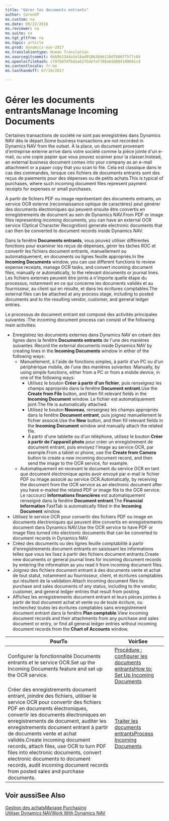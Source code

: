 ```yaml
---
title: "Gérer les documents entrants"
author: SorenGP
ms.custom: na
ms.date: 09/22/2016
ms.reviewer: na
ms.suite: na
ms.tgt_pltfrm: na
ms.topic: article
ms.prod: dynamics-nav-2017
ms.translationtype: Human Translation
ms.sourcegitcommit: 6b60b1344a1e18ad91863046110df880f75f7c04
ms.openlocfilehash: cf978dfdfbdaa627bdefaf788a6dd804100681cd
ms.contentlocale: fr-be
ms.lasthandoff: 07/19/2017

---
```


# <a name="manage-incoming-documents"></a><span data-ttu-id="9ef7c-102">Gérer les documents entrants</span><span class="sxs-lookup"><span data-stu-id="9ef7c-102">Manage Incoming Documents</span></span>
<span data-ttu-id="9ef7c-103">Certaines transactions de société ne sont pas enregistrées dans Dynamics NAV dès le départ.</span><span class="sxs-lookup"><span data-stu-id="9ef7c-103">Some business transactions are not recorded in Dynamics NAV from the outset.</span></span> <span data-ttu-id="9ef7c-104">À la place, un document provenant d'entreprise externe arrive dans votre société comme la pièce jointe d'un e-mail, ou une copie papier que vous pouvez scanner pour la classer.</span><span class="sxs-lookup"><span data-stu-id="9ef7c-104">Instead, an external business document comes into your company as an e-mail attachment or a paper copy that you scan to file.</span></span> <span data-ttu-id="9ef7c-105">Cela est classique dans le cas des commandes, lorsque ces fichiers de documents entrants sont des reçus de paiements pour des dépenses ou de petits achats.</span><span class="sxs-lookup"><span data-stu-id="9ef7c-105">This is typical of purchases, where such incoming document files represent payment receipts for expenses or small purchases.</span></span>

<span data-ttu-id="9ef7c-106">À partir de fichiers PDF ou image représentant des documents entrants, un service OCR externe (reconnaissance optique de caractères) peut générer des documents électroniques qui peuvent ensuite être convertis en enregistrements de document au sein de Dynamics NAV.</span><span class="sxs-lookup"><span data-stu-id="9ef7c-106">From PDF or image files representing incoming documents, you can have an external OCR service (Optical Character Recognition) generate electronic documents that can then be converted to document records inside Dynamics NAV.</span></span>

<span data-ttu-id="9ef7c-107">Dans la fenêtre **Documents entrants**, vous pouvez utiliser différentes fonctions pour examiner les reçus de dépenses, gérer les tâches ROC et convertir les fichiers document entrants, manuellement ou automatiquement, en documents ou lignes feuille appropriés.</span><span class="sxs-lookup"><span data-stu-id="9ef7c-107">In the **Incoming Documents** window, you can use different functions to review expense receipts, manage OCR tasks, and convert incoming document files, manually or automatically, to the relevant documents or journal lines.</span></span> <span data-ttu-id="9ef7c-108">Les fichiers externes peuvent être joints à n'importe quelle étape du processus, notamment en ce qui concerne les documents validés et au fournisseur, au client qui en résulte, et dans les écritures comptables.</span><span class="sxs-lookup"><span data-stu-id="9ef7c-108">The external files can be attached at any process stage, including to posted documents and to the resulting vendor, customer, and general ledger entries.</span></span>

<span data-ttu-id="9ef7c-109">Le processus de document entrant est composé des activités principales suivantes :</span><span class="sxs-lookup"><span data-stu-id="9ef7c-109">The incoming document process can consist of the following main activities:</span></span>

* <span data-ttu-id="9ef7c-110">Enregistrez les documents externes dans Dynamics NAV en créant des lignes dans la fenêtre **Documents entrants** de l'une des manières suivantes :</span><span class="sxs-lookup"><span data-stu-id="9ef7c-110">Record the external documents inside Dynamics NAV by creating lines in the **Incoming Documents** window in either of the following ways:</span></span>
    * <span data-ttu-id="9ef7c-111">Manuellement, à l'aide de fonctions simples, à partir d'un PC ou d'un périphérique mobile, de l'une des manières suivantes :</span><span class="sxs-lookup"><span data-stu-id="9ef7c-111">Manually, by using simple functions, either from a PC or from a mobile device, in one of the following ways:</span></span>
        * <span data-ttu-id="9ef7c-112">Utilisez le bouton **Créer à partir d'un fichier**, puis renseignez les champs appropriés dans la fenêtre **Document entrant**.</span><span class="sxs-lookup"><span data-stu-id="9ef7c-112">Use the **Create from File** button, and then fill relevant fields in the **Incoming Document** window.</span></span> <span data-ttu-id="9ef7c-113">Le fichier est automatiquement joint.</span><span class="sxs-lookup"><span data-stu-id="9ef7c-113">The file is automatically attached.</span></span>  
        * <span data-ttu-id="9ef7c-114">Utilisez le bouton **Nouveau**, renseignez les champs appropriés dans la fenêtre **Document entrant**, puis joignez manuellement le fichier associé.</span><span class="sxs-lookup"><span data-stu-id="9ef7c-114">Use the **New** button, and then fill relevant fields in the **Incoming Document** window and manually attach the related file.</span></span>
        * <span data-ttu-id="9ef7c-115">À partir d'une tablette ou d'un téléphone, utilisez le bouton **Créer à partir de l'appareil photo** pour créer un enregistrement de document entrant, puis envoyez l'image au service OCR, par exemple.</span><span class="sxs-lookup"><span data-stu-id="9ef7c-115">From a tablet or phone, use the **Create from Camera** button to create a new incoming document record, and then send the image to the OCR service, for example.</span></span>
    * <span data-ttu-id="9ef7c-116">Automatiquement en recevant le document du service OCR en tant que document électronique après avoir envoyé par e-mail le fichier PDF ou image associé au service OCR.</span><span class="sxs-lookup"><span data-stu-id="9ef7c-116">Automatically, by receiving the document from the OCR service as an electronic document after you have e-mailed the related PDF or image file to the OCR service.</span></span> <span data-ttu-id="9ef7c-117">Le raccourci **Informations financières** est automatiquement renseigné dans la fenêtre **Document entrant**.</span><span class="sxs-lookup"><span data-stu-id="9ef7c-117">The **Financial Information** FastTab is automatically filled in the **Incoming Document** window.</span></span>
* <span data-ttu-id="9ef7c-118">Utilisez le service OCR pour convertir des fichiers PDF ou image en documents électroniques qui peuvent être convertis en enregistrements document dans Dynamics NAV.</span><span class="sxs-lookup"><span data-stu-id="9ef7c-118">Use the OCR service to have PDF or image files turned into electronic documents that can be converted to document records in Dynamics NAV.</span></span>
* <span data-ttu-id="9ef7c-119">Créez des documents ou des lignes feuille comptabilité à partir d'enregistrements document entrants en saisissant les informations telles que vous les lisez à partir des fichiers document entrants.</span><span class="sxs-lookup"><span data-stu-id="9ef7c-119">Create new documents or general journal lines for incoming document records by entering the information as you read it from incoming document files.</span></span>
* <span data-ttu-id="9ef7c-120">Joignez des fichiers document entrant à des documents vente et achat de tout statut, notamment au fournisseur, client, et écritures comptables qui résultent de la validation.</span><span class="sxs-lookup"><span data-stu-id="9ef7c-120">Attach incoming document files to purchase and sales documents of any status, including to the vendor, customer, and general ledger entries that result from posting.</span></span>
* <span data-ttu-id="9ef7c-121">Affichez les enregistrements document entrant et leurs pièces jointes à partir de tout document achat et vente ou de toute écriture, ou recherchez toutes les écritures comptables sans enregistrement document entrant dans la fenêtre **Plan comptable**.</span><span class="sxs-lookup"><span data-stu-id="9ef7c-121">View incoming document records and their attachments from any purchase and sales document or entry, or find all general ledger entries without incoming document records from the **Chart of Accounts** window.</span></span>


|<span data-ttu-id="9ef7c-122">Pour</span><span class="sxs-lookup"><span data-stu-id="9ef7c-122">To</span></span> |<span data-ttu-id="9ef7c-123">Voir</span><span class="sxs-lookup"><span data-stu-id="9ef7c-123">See</span></span> |
|---|----|
|<span data-ttu-id="9ef7c-124">Configurer la fonctionnalité Documents entrants et le service OCR.</span><span class="sxs-lookup"><span data-stu-id="9ef7c-124">Set up the Incoming Documents feature and set up the OCR service.</span></span>|[<span data-ttu-id="9ef7c-125">Procédure : configurer les documents entrants</span><span class="sxs-lookup"><span data-stu-id="9ef7c-125">How to: Set Up Incoming Documents</span></span>](across-how-setup-income-documents.md)|
|<span data-ttu-id="9ef7c-126">Créer des enregistrements document entrant, joindre des fichiers, utiliser le service OCR pour convertir des fichiers PDF en documents électroniques, convertir les documents électroniques en enregistrements de document, auditer les enregistrements document entrant à partir de documents vente et achat validés.</span><span class="sxs-lookup"><span data-stu-id="9ef7c-126">Create incoming document records, attach files, use OCR to turn PDF files into electronic documents, convert electronic documents to document records, audit incoming document records from posted sales and purchase documents.</span></span>|[<span data-ttu-id="9ef7c-127">Traiter les documents entrants</span><span class="sxs-lookup"><span data-stu-id="9ef7c-127">Process Incoming Documents</span></span>](across-process-income-documents.md)|

## <a name="see-also"></a><span data-ttu-id="9ef7c-128">Voir aussi</span><span class="sxs-lookup"><span data-stu-id="9ef7c-128">See Also</span></span>  
[<span data-ttu-id="9ef7c-129">Gestion des achats</span><span class="sxs-lookup"><span data-stu-id="9ef7c-129">Manage Purchasing</span></span>](purchasing-manage-purchasing.md)  
[<span data-ttu-id="9ef7c-130">Utiliser Dynamics NAV</span><span class="sxs-lookup"><span data-stu-id="9ef7c-130">Work With Dynamics NAV</span></span>](ui-work-product.md)

